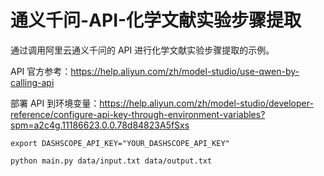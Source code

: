 # 通义千问-API-化学文献实验步骤提取
通过调用阿里云通义千问的 API 进行化学文献实验步骤提取的示例。

API 官方参考：https://help.aliyun.com/zh/model-studio/use-qwen-by-calling-api

部署 API 到环境变量：https://help.aliyun.com/zh/model-studio/developer-reference/configure-api-key-through-environment-variables?spm=a2c4g.11186623.0.0.78d84823A5fSxs

`export DASHSCOPE_API_KEY="YOUR_DASHSCOPE_API_KEY"`

`python main.py data/input.txt data/output.txt`